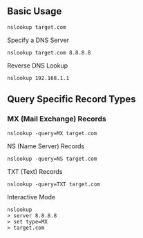 ## Basic Usage

```
nslookup target.com
```

Specify a DNS Server

```
nslookup target.com 8.8.8.8
```
Reverse DNS Lookup

```
nslookup 192.168.1.1
```
## Query Specific Record Types

### MX (Mail Exchange) Records

```
nslookup -query=MX target.com
```


NS (Name Server) Records

```
nslookup -query=NS target.com
```

TXT (Text) Records

```
nslookup -query=TXT target.com
```

Interactive Mode

```
nslookup
> server 8.8.8.8
> set type=MX
> target.com
```






